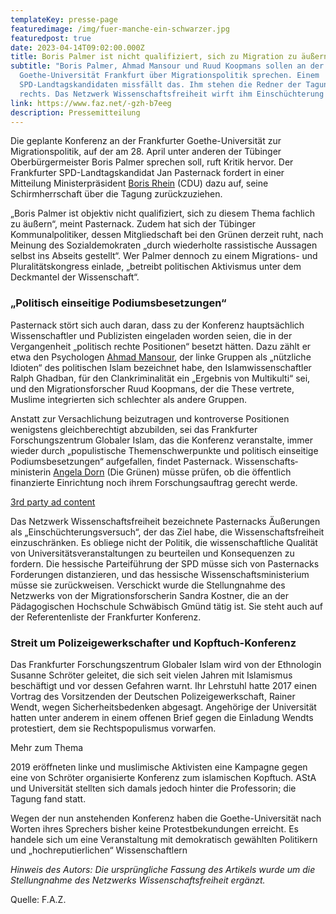 ```yaml
---
templateKey: presse-page
featuredimage: /img/fuer-manche-ein-schwarzer.jpg
featuredpost: true
date: 2023-04-14T09:02:00.000Z
title: Boris Palmer ist nicht qualifiziert, sich zu Migration zu äußern
subtitle: "Boris Palmer, Ahmad Mansour und Ruud Koopmans sollen an der
  Goethe-Universität Frankfurt über Migrationspolitik sprechen. Einem
  SPD-Landtagskandidaten missfällt das. Ihm stehen die Redner der Tagung zu weit
  rechts. Das Netzwerk Wissenschaftsfreiheit wirft ihm Einschüchterung vor. "
link: https://www.faz.net/-gzh-b7eeg
description: Pressemitteilung
---
```

Die geplante Konferenz an der Frankfurter Goethe-Universität zur Migrationspolitik, auf der am 28. April unter anderen der Tübinger Oberbürgermeister Boris Palmer sprechen soll, ruft Kritik hervor. Der Frankfurter SPD-Landtagskandidat Jan Pasternack fordert in einer Mitteilung Ministerpräsident [Boris Rhein](https://www.faz.net/aktuell/rhein-main/thema/boris-rhein "Boris Rhein") (CDU) dazu auf, seine Schirmherrschaft über die Tagung zurückzuziehen.

„Boris Palmer ist objektiv nicht qualifiziert, sich zu diesem Thema fachlich zu äußern“, meint Pasternack. Zudem hat sich der Tübinger Kommunalpolitiker, dessen Mitgliedschaft bei den Grünen derzeit ruht, nach Meinung des Sozialdemokraten „durch wiederholte rassistische Aussagen selbst ins Abseits gestellt“. Wer Palmer dennoch zu einem Migrations- und Pluralitätskongress einlade, „betreibt politischen Aktivismus unter dem Deckmantel der Wissenschaft“.

### „Politisch einseitige Podiumsbesetzungen“

Pasternack stört sich auch daran, dass zu der Konferenz hauptsächlich Wissenschaftler und Publizisten eingeladen worden seien, die in der Vergangenheit „politisch rechte Positionen“ besetzt hätten. Dazu zählt er etwa den Psychologen [Ahmad Mansour](https://www.faz.net/aktuell/politik/thema/ahmad-mansour "Ahmad Mansour"), der linke Gruppen als „nützliche Idioten“ des politischen Islam bezeichnet habe, den Islamwissenschaftler Ralph Ghadban, für den Clankriminalität ein „Ergebnis von Multikulti“ sei, und den Migrationsforscher Ruud Koopmans, der die These vertrete, Muslime integrierten sich schlechter als andere Gruppen.

Anstatt zur Versachlichung beizutragen und kontroverse Positionen wenigstens gleichberechtigt abzubilden, sei das Frankfurter Forschungszentrum Globaler Islam, das die Konferenz veranstalte, immer wieder durch „populistische Themenschwerpunkte und politisch einseitige Podiumsbesetzungen“ aufgefallen, findet Pasternack. Wissenschafts­ministerin [Angela Dorn](https://www.faz.net/aktuell/rhein-main/thema/angela-dorn "Angela Dorn") (Die Grünen) müsse prüfen, ob die öffentlich finanzierte Einrichtung noch ihrem Forschungsauftrag gerecht werde.

[3rd party ad content](https://f96f6e87acfeddb22c98561445c71da4.safeframe.googlesyndication.com/safeframe/1-0-40/html/container.html)

Das Netzwerk Wissenschaftsfreiheit bezeichnete Pasternacks Äußerungen als „Einschüchterungsversuch“, der das Ziel habe, die Wissenschaftsfreiheit einzuschränken. Es obliege nicht der Politik, die wissenschaftliche Qualität von Universitätsveranstaltungen zu beurteilen und Konsequenzen zu fordern. Die hessische Parteiführung der SPD müsse sich von Pasternacks Forderungen distanzieren, und das hessische Wissenschaftsministerium müsse sie zurückweisen. Verschickt wurde die Stellungnahme des Netzwerks von der Migrationsforscherin Sandra Kostner, die an der Pädagogischen Hochschule Schwäbisch Gmünd tätig ist. Sie steht auch auf der Referentenliste der Frankfurter Konferenz.

### Streit um Polizeigewerkschafter und Kopftuch-Konferenz

Das Frankfurter Forschungszentrum Globaler Islam wird von der Ethnologin Susanne Schröter geleitet, die sich seit vielen Jahren mit Islamismus beschäftigt und vor dessen Gefahren warnt. Ihr Lehrstuhl hatte 2017 einen Vortrag des Vorsitzenden der Deutschen Polizeigewerkschaft, Rainer Wendt, wegen Sicherheitsbedenken abgesagt. Angehörige der Universität hatten unter anderem in einem offenen Brief gegen die Einladung Wendts protestiert, dem sie Rechtspopulismus vorwarfen.

Mehr zum Thema

2019 eröffneten linke und muslimische Aktivisten eine Kampagne gegen eine von Schröter organisierte Konferenz zum islamischen Kopftuch. AStA und Universität stellten sich damals jedoch hinter die Professorin; die Tagung fand statt.

Wegen der nun anstehenden Konferenz haben die Goethe-Universität nach Worten ihres Sprechers bisher keine Protestbekundungen erreicht. Es handele sich um eine Veranstaltung mit demokratisch gewählten Politikern und „hochreputierlichen“ Wissenschaftlern



*Hinweis des Autors: Die ursprüngliche Fassung des Artikels wurde um die Stellungnahme des Netzwerks Wissenschaftsfreiheit ergänzt.*

Quelle: F.A.Z.